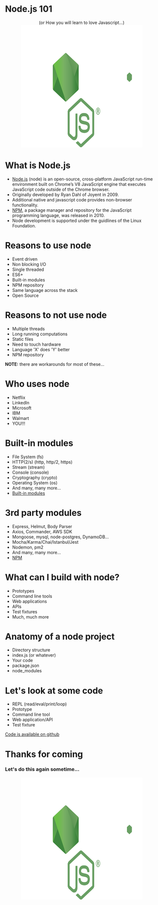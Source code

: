 
# Node.js 101
<center>
(or How you will learn to love Javascript...)
<img src="nodelogo.svg" style="width:400px; height:400px;">
</center>

# What is Node.js
 * [Node.js](https://nodejs.org/en/) (node) is an open-source, cross-platform JavaScript run-time environment built on Chrome’s V8 JavaScript engine that executes JavaScript code outside of the Chrome browser.
 * Originally developed by Ryan Dahl of Joyent in 2009.
 * Additional native and javascript code provides non-browser functionality.
 * [NPM](https://www.npmjs.com/), a package manager and repository for the JavaScript programming language, was released in 2010. 
 * Node development is supported under the guidlines of the Linux Foundation. 
 
# Reasons to use node
* Event driven
* Non blocking I/O
* Single threaded
* ES6+
* Built-in modules
* NPM repository
* Same language across the stack
* Open Source

# Reasons to not use node
* Multiple threads
* Long running computations
* Static files
* Need to touch hardware
* Language 'X' does 'Y' better
* NPM repository

<b>NOTE:</b> there are workarounds for most of these...

# Who uses node
* Netflix
* LinkedIn
* Microsoft
* IBM
* Walmart
* YOU!!!

# Built-in modules
* File System (fs)
* HTTP(2/s) (http, http/2, https)
* Stream (stream)
* Console (console)
* Cryptography (crypto)
* Operating System (os)
* And many, many more...
* [Built-in modules](https://nodejs.org/dist/latest-v10.x/docs/api/)

# 3rd party modules
* Express, Helmut, Body Parser
* Axios, Commander, AWS SDK
* Mongoose, mysql, node-postgres, DynamoDB...
* Mocha/Karma/Chai/Istanbul/Jest
* Nodemon, pm2
* And many, many more...
* [NPM](https://www.npmjs.com/)

# What can I build with node?
* Prototypes
* Command line tools
* Web applications
* APIs
* Test fixtures
* Much, much more

# Anatomy of a node project
* Directory structure
* index.js (or whatever)
* Your code
* package.json
* node_modules

# Let's look at some code
* REPL (read/eval/print/loop)
* Prototype
* Command line tool
* Web application/API
* Test fixture

[Code is available on github](https://github.com/halliej/node-101)

# Thanks for coming
### Let's do this again sometime...
<center>
<img src="nodelogo.svg" style="width:400px; height:400px;">
</center>